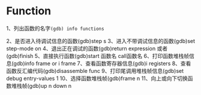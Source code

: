 # Function

1、列出函数的名字`(gdb) info functions`

2、是否进入待调试信息的函数(gdb)step s
3、进入不带调试信息的函数(gdb)set step-mode on
4、退出正在调试的函数(gdb)return expression 或者 (gdb)finish
5、直接执行函数(gdb)start 函数名 call函数名
6、打印函数堆栈帧信息(gdb)info frame or i frame
7、查看函数寄存器信息(gdb)i registers
8、查看函数反汇编代码(gdb)disassemble func
9、打印尾调用堆栈帧信息(gdb)set debug entry-values 1
10、选择函数堆栈帧(gdb)frame n
11、向上或向下切换函数堆栈帧(gdb)up n down n